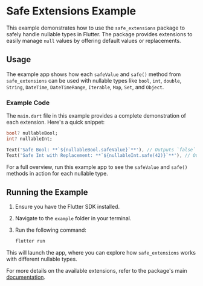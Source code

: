 # Safe Extensions Example

This example demonstrates how to use the `safe_extensions` package to safely handle nullable types in Flutter. The package provides extensions to easily manage `null` values by offering default values or replacements.

## Usage

The example app shows how each `safeValue` and `safe()` method from `safe_extensions` can be used with nullable types like `bool`, `int`, `double`, `String`, `DateTime`, `DateTimeRange`, `Iterable`, `Map`, `Set`, and `Object`.

### Example Code

The `main.dart` file in this example provides a complete demonstration of each extension. Here's a quick snippet:

```dart
bool? nullableBool;
int? nullableInt;

Text('Safe Bool: **`${nullableBool.safeValue}`**'), // Outputs `false` if nullableBool is null
Text('Safe Int with Replacement: **`${nullableInt.safe(42)}`**'), // Outputs `42` if nullableInt is null
```

For a full overview, run this example app to see the `safeValue` and `safe()` methods in action for each nullable type.

## Running the Example

1. Ensure you have the Flutter SDK installed.
2. Navigate to the `example` folder in your terminal.
3. Run the following command:

   ```bash
   flutter run
   ```

This will launch the app, where you can explore how `safe_extensions` works with different nullable types.

For more details on the available extensions, refer to the package's main [documentation](../README.md).